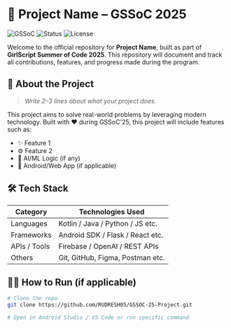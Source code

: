 # 🚀 Project Name – GSSoC 2025

![GSSoC](https://img.shields.io/badge/GSSoC-2025-orange) ![Status](https://img.shields.io/badge/Status-Work%20In%20Progress-yellow) ![License](https://img.shields.io/badge/License-MIT-blue)

Welcome to the official repository for **Project Name**, built as part of **GirlScript Summer of Code 2025**. This repository will document and track all contributions, features, and progress made during the program.

## 📌 About the Project

> _Write 2–3 lines about what your project does._

This project aims to solve real-world problems by leveraging modern technology. Built with ❤️ during GSSoC'25, this project will include features such as:
- ✨ Feature 1
- ⚙️ Feature 2
- 🧠 AI/ML Logic (if any)
- 📱 Android/Web App (if applicable)

## 🛠 Tech Stack

| Category        | Technologies Used |
|----------------|-------------------|
| Languages       | Kotlin / Java / Python / JS etc. |
| Frameworks      | Android SDK / Flask / React etc. |
| APIs / Tools    | Firebase / OpenAI / REST APIs |
| Others          | Git, GitHub, Figma, Postman etc. |


## 👨‍💻 How to Run (if applicable)

```bash
# Clone the repo
git clone https://github.com/RUDRESH05/GSSOC-25-Project.git

# Open in Android Studio / VS Code or run specific command
